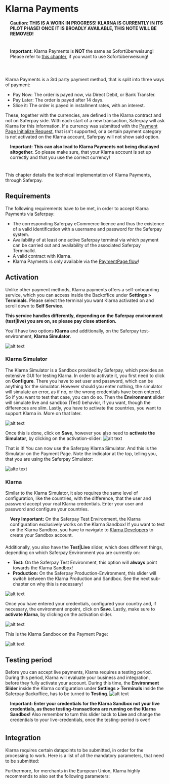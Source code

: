 # Klarna Payments

<div class="danger" style="min-height: 75px;">
  <span class="glyphicon glyphicon-remove-sign" style="color: rgb(224, 122, 105);font-size: 55px;height: 75px;float: left;margin-right: 15px;margin-top: 0px;"></span>
  <p>
    <strong>Caution: THIS IS A WORK IN PROGRESS! KLARNA IS CURRENTLY IN ITS PILOT PHASE! ONCE IT IS BROADLY AVAILABLE, THIS NOTE WILL BE REMOVED!</strong>
  </p>
</div>

<div class="warning" style="min-height: 75px;">
  <span class="glyphicon glyphicon-exclamation-sign" style="color: rgb(240, 169, 43);font-size: 55px;float: left;height: 75px;margin-right: 15px;margin-top: 0px;"></span>
  <p>
    <strong>Important:</strong> Klarna Payments is <strong>NOT</strong> the same as Sofortüberweisung! Please refer to <a href="sofort.html">this chapter</a>, if you want to use Sofortüberweisung!
  </p>
</div>

Klarna Payments is a 3rd party payment method, that is split into three ways of payment:
+ Pay Now: The order is payed now, via Direct Debit, or Bank Transfer.
+ Pay Later: The order is payed after 14 days.
+ Slice it: The order is payed in installment rates, with an interest.

These, together with the currencies, are defined in the Klarna contract and not on Saferpay side. With each start of a new transaction, Saferpay will ask Klarna for this information. If a currency was submitted with the <a href="">Payment Page Initialize Request</a>, that isn't supported, or a certain payment category is not activated on the Klarna account, Saferpay will not show said option.

<div class="warning" style="min-height: 75px;">
  <span class="glyphicon glyphicon-exclamation-sign" style="color: rgb(240, 169, 43);font-size: 55px;float: left;height: 75px;margin-right: 15px;margin-top: 0px;"></span>
  <p>
    <strong>Important: This can also lead to Klarna Payments not being displayed altogether.</strong> So please make sure, that your Klarna account is set up correctly and that you use the correct currency!
  </p>
</div>

This chapter details the technical implementation of Klarna Payments, through Saferpay.

## <a name="klarna-req"></a> Requirements

The following requirements have to be met, in order to accept Klarna Payments via Saferpay:

* The corresponding Saferpay eCommerce licence and thus the existence of a valid identification with a username and password for the Saferpay system.
* Availability of at least one active Saferpay terminal via which payment can be carried out and availability of the associated Saferpay TerminalId.
* A valid contract with Klarna.
* Klarna Payments is only available via the [PaymentPage flow](Integration_PP.html)!

## <a name="klarna-activation"></a> Activation

Unlike other payment methods, Klarna payments offers a self-onboarding service, which you can access inside the Backoffice under **Settings > Terminals**. Please select the terminal you want Klarna activated on and scroll down to **Self Service**.

**This service handles differently, depending on the Saferpay environment (test|live) you are on, so please pay close attention.**

You'll have two options **Klarna** and additionally, on the Saferpay test-environment, **Klarna Simulator**. 

![alt text](https://raw.githubusercontent.com/saferpay/sndbx/master/images/bo_klarna_self_service.png)

### Klarna Simulator

The Klarna Simulator is a Sandbox provided by Saferpay, which provides an extensive GUI for testing Klarna.
In order to activate it, you first need to click on **Configure**. There you have to set user and password, which can be anything for the simulator.
However should you enter nothing, the simulator will simulate an error, as if no, or the wrong credentials have been entered. So if you want to test that case, you can do so. Then the **Environment** slider will simulate live and sandbox (Test) behavior, if you want, though the differences are slim.
Lastly, you have to activate the countries, you want to support Klarna in. More on that later.

![alt text](https://raw.githubusercontent.com/saferpay/sndbx/master/images/bo_klarna_settings_testing.png "Klarna Simulator Configuration")

Once this is done, click on **Save**, however you also need to **activate the Simulator**, by clicking on the activation-slider:
![alt text](https://raw.githubusercontent.com/saferpay/sndbx/master/images/bo_klarna_self_service_simulator_on.png "Klarna Simulator activated")

That is it! You can now use the Saferpay Klarna Simulator.
And this is the Simulator on the Payment Page. Note the indicator at the top, telling you, that you are using the Saferpay Simulator:

![alte text](https://raw.githubusercontent.com/saferpay/sndbx/master/images/klarna_saferpay_simulator.png "Saferpay Klarna Simulator")

### Klarna

Similar to the Klarna Simulator, it also requires the same level of configuration, like the countries, with the difference, that the user and password accept your real Klarna credentials.
Enter your user and password and configure your countries.

<div class="info" style="min-height: 75px;">
  <span class="glyphicon glyphicon-info-sign" style="color: rgb(110, 199, 215);font-size: 55px;height: 75px;float: left;margin-right: 15px;margin-top: 0px;"></span>
  <p>
    <strong>Very Important:</strong> On the Saferpay Test Environment, the Klarna configuration exclusively works on the Klarna Sandbox! If you want to test on the Klarna Sandbox, you have to navigate to <a href="https://developers.klarna.com/">Klarna Developers</a> to create your Sandbox account.
  </p>
</div>

Additionally, you also have the **Test|Live** slider, which does different things, depending on which Saferpay Environment you are currently on:

+ **Test:** On the Saferpay Test Environment, this option will **always** point towards the Klarna Sandbox!
+ **Production:** On the Saferpay Production-Environment, this slider will switch between the Klarna Production and Sandbox. See the next sub-chapter on why this is necessary!

![alt text](https://raw.githubusercontent.com/saferpay/sndbx/master/images/bo_klarna_settings.png "Klarna Sandbox Configuration")

Once you have entered your credentials, configured your country and, if necessary, the environment enpoint, click on **Save**.
Lastly, make sure to **activate Klarna**, by clicking on the activation slider.

![alt text](https://raw.githubusercontent.com/saferpay/sndbx/master/images/bo_klarna_self_service_sandbox_on.png "Klarna Sandbox activated")

This is the Klarna Sandbox on the Payment Page:

![alt text](https://raw.githubusercontent.com/saferpay/sndbx/master/images/klarna_sandbox.png "Klarna Sandbox running on Saferpay Payment Page")

## <a name="klarna-testing"></a> Testing period

Before you can accept live payments, Klarna requires a testing period.
During this period, Klarna will evaluate your business and integration, before they fully activate your account.
During this time, the **Environment Slider** inside the Klarna configuration under **Settings > Terminals** inside the Saferpay Backoffice, has to be turned to **Testing**.
![alt text](https://raw.githubusercontent.com/saferpay/sndbx/master/images/bo_klarna_settings_testing.png "Klarna Testing")

<div class="warning" style="min-height: 75px;">
  <span class="glyphicon glyphicon-exclamation-sign" style="color: rgb(240, 169, 43);font-size: 55px;float: left;height: 75px;margin-right: 15px;margin-top: 0px;"></span>
  <p>
    <strong>Important: Enter your credentials for the Klarna Sandbox not your live credentials, as these testing-transactions are running on the Klarna Sandbox!</strong> Also remember to turn this slider back to <strong>Live</strong> and change the credentials to your live-credentials, once the testing-period is over!
  </p>
</div>

## <a name="klarna-integration"></a> Integration

Klarna requires certain datapoints to be submitted, in order for the processing to work.
Here is a list of all the mandatory parameters, that need to be submitted:


Furthermore, for merchants in the European Union, Klarna highly recommends to also set the following parameters:
